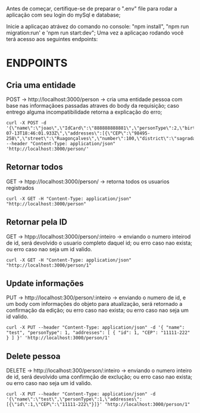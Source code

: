 Antes de começar, certifique-se de preparar o ".env" file para rodar a aplicação com seu login do mySql e database;

Inicie a aplicaçao atrávez do comando no console: "npm install", "npm run migration:run' e 'npm run start:dev";
Uma vez a aplicaçao rodando você terá acesso aos seguintes endpoints:

# ENDPOINTS

## Cria uma entidade
POST -> http://localhost:3000/person -> cria uma entidade pessoa com base nas informaçãoes passadas atraves do body da requisição; caso entrego alguma incompatibilidade retorna a explicação do erro;

```
curl -X POST -d '{\"name\":\"joao\",\"IdCard\":\"888888888881\",\"personType\":2,\"birthday\":\"2013-07-13T18:46:01.933Z\",\"addresses\":[{\"CEP\":\"98495-258\",\"street\":\"Ruagonçalves\",\"number\":100,\"district\":\"sagradafamilia\",\"addressLineTwo\":\"\",\"city\":\"portoaalegre\",\"uf\":\"Rf\",\"addressType\":1}]}' --header "Content-Type: application/json" 'http://localhost:3000/person/'
```

## Retornar todos
GET -> htpp://localhost:3000/person/ -> retorna todos os usuarios registrados
```
curl -X GET -H "Content-Type: application/json" "http://localhost:3000/person"
```
## Retornar pela ID
GET -> htpp://localhost:3000/person/:inteiro -> enviando o numero inteirod de id, será devolvido o usuario completo daquel id; ou erro caso nao exista; ou erro caso nao seja um id valido.
```
curl -X GET -H "Content-Type: application/json" "http://localhost:3000/person/1"
```
## Update informações
PUT -> http://localhost:300/person/:inteiro -> enviando o numero de id, e um body com informações do objeto para atualização, será retornado a confirmação da edição; ou erro caso nao exista; ou erro caso nao seja um id valido.
```
curl -X PUT --header "Content-Type: application/json" -d '{ "name": "test", "personType": 1, "addresses": [ { "id": 1, "CEP": "11111-222" } ] }' 'http://localhost:3000/person/1'
```
## Delete pessoa
DELETE -> http://localhost:300/person/:inteiro -> enviando o numero inteiro de id, será devolvido uma confirmção de exclução; ou erro caso nao exista; ou erro caso nao seja um id valido.
```
curl -X PUT --header "Content-Type: application/json" -d '{\"name\":\"test\",\"personType\":1,\"addresses\":[{\"id\":1,\"CEP\":\"11111-222\"}]}' "http://localhost:3000/person/1"
```
